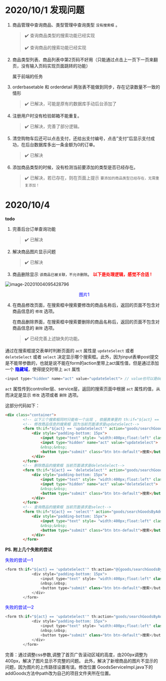 # 2020/10/1 发现问题

1. 商品管理中查询商品、类型管理中查询类型   `没有搜索框` 。

   > :heavy_check_mark:   查询商品类型的搜索功能已经实现
   >
   > :heavy_check_mark:   查询商品的搜索功能已经实现

2. 商品类型列表、商品列表中第2页码不好用（只能通过点击上一页下一页来翻页，没有输入页码实现页面跳转的功能）

   属于前端的任务

3. orderbasetable 和 orderdetail 两张表不能做到同步，存在记录数量不一致的情形

   > :heavy_check_mark: 已解决，可能是原有的数据库手动后台添加了

4. 注册用户时没有检验邮箱不能重复。 

   > :heavy_check_mark: 已解决，完善了部分逻辑。

   

5. 清空购物车后还可以点击支付，还给出支付编号，点击”支付“后显示支付成功，在后台数据库多出一条金额为0的订单。

   > :heavy_check_mark:  已解决

   

6. 添加商品类型的时候，没有检测当前要添加的类型是否已经存在。

   > :heavy_check_mark: 已解决，若已存在，则在页面上提示  `要添加的商品类型已经存在，无需重复添加！`





# 2020/10/4

**todo**

1. 完善后台订单查询功能

   > :heavy_check_mark:  已解决

   

2. 解决商品图片显示问题

   > :heavy_check_mark:  已解决

3. 商品删除显示 `该商品已被关联，不允许删除`。 <font color=red>**以下是处理逻辑，感觉不合适 !**</font>

![image-20201004095428796](C:\Users\seabi\AppData\Roaming\Typora\typora-user-images\image-20201004095428796.png)

<center><font color=blue>  图片1 </font></center>



4. 在商品修改页面，在搜索框中搜索要修改的商品名称后，返回的页面不包含对商品信息的 `修改` 选项。

   在商品删除界面，在搜索框中搜索要删除的商品名称后，返回的页面不包含对商品信息的 `删除` 选项。

   > :heavy_check_mark:  已经完善上述缺失的功能。
>
   

   
通过在搜索框提交表单时判断页面的 `act` 属性是 `updateSelect` 或者 `deleteSelect` 或者 `select` 决定显示哪个搜索框。此外，因为input表单post提交是不能带参数的，也就是说不能在form的action里带上act属性值，但是通过添加一个 <font color=blue>**隐藏域**</font>，使得提交时带上 `act` 属性
   
   ```js
   <input type="hidden" name="act" value="updateSelect"> // value也可以是delectSelect
```
   
 `act` 属性传到controller层、service层，返回的搜索页面中根据 `act` 属性的值，从而决定是显示 `修改`   选项或者  `删除`  选项。
   

   
   这部分代码如下：

```html
<div class="container">
		<!-- 以下三个搜索框同时只能有一个出现 , 依据表单里的 th:if="${act} == 'xxx'" 来决定-->
		<!-- 修改商品信息的搜索框 因为当前页面请求是updateSelect-->
		<form th:if="${act} == 'updateSelect'" action="goods/searchGoodsByAdmin" style="padding-right: 50px;">
			<div style="padding-bottom: 15px">
				<input type="text" style= "width:400px;float:left" class="form-control" name="goodsNameKey" placeholder="请输入要修改的商品名称" />
				<input type="hidden" name="act" value="updateSelect">
				&nbsp;&nbsp;
				<button type="submit" class="btn btn-default">搜索</button>
			</div>
		</form>
		<!-- 删除商品的搜索框 当前页面请求是deleteSelect-->
		<form th:if="${act} == 'deleteSelect'" action="goods/searchGoodsByAdmin" style="padding-right: 50px;">
			<div style="padding-bottom: 15px">
				<input type="text" style= "width:400px;float:left" class="form-control" name="goodsNameKey" placeholder="请输入要删除的商品名称" />
				<input type="hidden" name="act" value="deleteSelect">
				&nbsp;&nbsp;
				<button type="submit" class="btn btn-default">搜索</button>
			</div>
		</form>
		<!-- 查询商品的搜索框 当前页面请求是select-->
		<form th:if="${act} == 'select'" action="goods/searchGoodsByAdmin" style="padding-right: 50px;">
			<div style="padding-bottom: 15px">
				<input type="text" style= "width:400px;float:left" class="form-control" name="goodsNameKey" placeholder="请输入要查询的商品名称" />
				&nbsp;&nbsp;
				<button type="submit" class="btn btn-default">搜索</button>
			</div>
		</form>
```



**PS. 附上几个失败的尝试**

<font color=blue>失败的尝试—1</font>

```js
<form th:if="${act} == 'updateSelect'" th:action="@{goods/searchGoodsByAdmin?act=updateSelect}" style="padding-right: 50px;">
			<div style="padding-bottom: 15px">
				<input type="text" style= "width:400px;float:left" class="form-control" name="goodsNameKey" placeholder="请输入要更新的商品名称" />
				&nbsp;&nbsp;
				<button type="submit" class="btn btn-default">搜索</button>
			</div>
		</form>
```

<font color=blue>失败的尝试—2</font>

```js
<form th:if="${act} == 'updateSelect'" th:action="goods/searchGoodsByAdmin?act=updateSelect" style="padding-right: 50px;">
			<div style="padding-bottom: 15px">
				<input type="text" style= "width:400px;float:left" class="form-control" name="goodsNameKey" placeholder="请输入要更新的商品名称" />
				&nbsp;&nbsp;
				<button type="submit" class="btn btn-default">搜索</button>
			</div>
		</form>
```





完善：通过调整css参数,调整了首页广告滚动区域的高度，由200px调整为400px，解决了图片显示不完整的问题。
此外，解决了新增商品的图片不显示的问题，因为图片的上传路径设置有误。修改位置 GoodsServiceImpl.java下的addGoods方法中path改为自己的项目文件夹所在位置。



